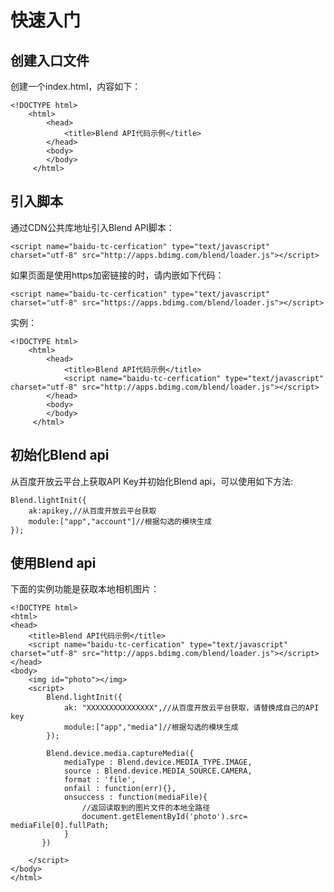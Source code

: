 # 快速入门

## 创建入口文件

创建一个index.html，内容如下：

	<!DOCTYPE html>		
		<html>
		    <head>
		    	<title>Blend API代码示例</title>
		    </head>
		    <body>
		    </body>
		 </html>

## 引入脚本

通过CDN公共库地址引入Blend API脚本：
	
	<script name="baidu-tc-cerfication" type="text/javascript" charset="utf-8" src="http://apps.bdimg.com/blend/loader.js"></script>
	
如果页面是使用https加密链接的时，请内嵌如下代码：

	<script name="baidu-tc-cerfication" type="text/javascript" charset="utf-8" src="https://apps.bdimg.com/blend/loader.js"></script>
	
实例：

	<!DOCTYPE html>		
		<html>
			<head>
		    	<title>Blend API代码示例</title>
		    	<script name="baidu-tc-cerfication" type="text/javascript" charset="utf-8" src="http://apps.bdimg.com/blend/loader.js"></script>
		    </head>
		    <body>
		    </body>
		 </html>
		 
## 初始化Blend api

从百度开放云平台上获取API Key并初始化Blend api，可以使用如下方法:

	Blend.lightInit({
        ak:apikey,//从百度开放云平台获取
        module:["app","account"]//根据勾选的模块生成
    });
    
## 使用Blend api

下面的实例功能是获取本地相机图片：

	<!DOCTYPE html>     
	<html>
    <head>
        <title>Blend API代码示例</title>
        <script name="baidu-tc-cerfication" type="text/javascript" charset="utf-8" src="http://apps.bdimg.com/blend/loader.js"></script>
    </head>
    <body>
        <img id="photo"></img>
        <script>
            Blend.lightInit({
                ak: "XXXXXXXXXXXXXXX",//从百度开放云平台获取，请替换成自己的API key
                module:["app","media"]//根据勾选的模块生成
            });
            
            Blend.device.media.captureMedia({
                mediaType : Blend.device.MEDIA_TYPE.IMAGE,
                source : Blend.device.MEDIA_SOURCE.CAMERA,
                format : 'file',
                onfail : function(err){},
                onsuccess : function(mediaFile){
                    //返回读取到的图片文件的本地全路径
                    document.getElementById('photo').src= mediaFile[0].fullPath;
                } 
           })
        
        </script>
    </body>
 	</html>





